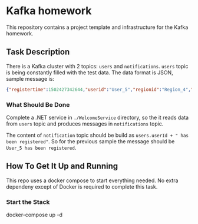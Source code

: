 # Kafka homework

This repository contains a project template and infrastructure for the Kafka homework. 

## Task Description

There is a Kafka cluster with 2 topics: `users` and `notifications`. `users` topic is being
constantly filled with the test data. The data format is JSON, sample message is: 

```json
{"registertime":1502427342644,"userid":"User_5","regionid":"Region_4","gender":"FEMALE"}
```

### What Should Be Done

Complete a .NET service in `./WelcomeService` directory, so the it reads data from `users` 
topic and produces messages in `notifications` topic. 

The content of `notification` topic should be build as `users.userId + " has been registered"`.
So for the previous sample the message should be `User_5 has been registered`.

## How To Get It Up and Running

This repo uses a docker compose to start everything needed. No extra dependeny except of Docker 
is required to complete this task.

### Start the Stack

docker-compose up -d

